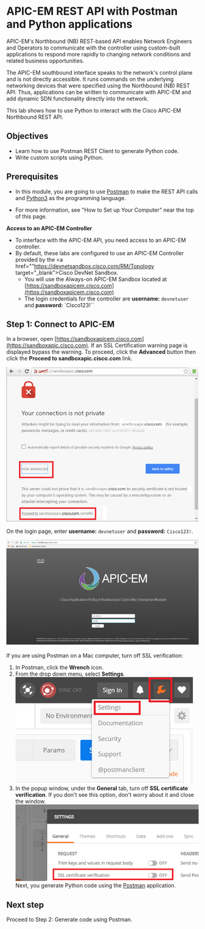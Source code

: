
# APIC-EM REST API with Postman and Python applications

APIC-EM's Northbound (NB) REST-based API enables Network Engineers and Operators to communicate with the controller using custom-built applications to respond more rapidly to changing network conditions and related business opportunities.

The APIC-EM southbound interface speaks to the network's control plane and is not directly accessible. It runs commands on the underlying networking devices that were specified using the Northbound (NB) REST API. Thus, applications can be written to communicate with APIC-EM and add dynamic SDN functionality directly into the network.

This lab shows how to use Python to interact with the Cisco APIC-EM Northbound REST API.

## Objectives

* Learn how to use Postman REST Client to generate Python code.
* Write custom scripts using Python.


## Prerequisites

* In this module, you are going to use <a href="https://www.getpostman.com" target="_blank">Postman</a> to make the REST API calls and <a href="https://www.python.org/downloads/" target="_blank">Python3</a> as the programming language.

* For more information, see "How to Set up Your Computer" near the top of this page.

**Access to an APIC-EM Controller**

- To interface with the APIC-EM API, you need access to an APIC-EM controller.
- By default, these labs are configured to use an APIC-EM Controller provided by the <a href=""https://devnetsandbox.cisco.com/RM/Topology target="_blank">Cisco DevNet Sandbox.</a>
	- You will use the Always-on APIC-EM Sandbox located at [https://sandboxapicem.cisco.com](https://sandboxapicem.cisco.com)
  - The login credentials for the controller are **username:** `devnetuser` and **password:** `Cisco123!``

## Step 1: Connect to APIC-EM

In a browser, open [https://sandboxapicem.cisco.com](https://sandboxapic.cisco.com). If an SSL Certification warning page is displayed bypass the warning. To proceed, click the **Advanced** button then click the **Proceed to sandboxapic.cisco.com** link.

![](assets/images/ssl_error.png)

On the login page, enter **username:** `devnetuser` and **password:** `Cisco123!`.

![](assets/images/web_ui.png)
<br/>
<br/>
If you are using Postman on a Mac computer, turn off SSL verification:
1. In Postman, click the **Wrench** icon.
2. From the drop down menu, select **Settings**.
![](assets/images/postman_osx_1.png)
3. In the popup window, under the **General** tab, turn off **SSL certificate verification**. If you don't see this option, don't worry about it and close the window.
![](assets/images/postman_osx_2.png)
Next, you generate Python code using the <a href="https://www.getpostman.com/" target="_blank">Postman</a> application.

## Next step

Proceed to Step 2: Generate code using Postman.
